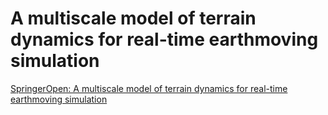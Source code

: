 # A multiscale model of terrain dynamics for real-time earthmoving simulation

[SpringerOpen: A multiscale model of terrain dynamics for real-time earthmoving simulation](https://amses-journal.springeropen.com/articles/10.1186/s40323-021-00196-3)

